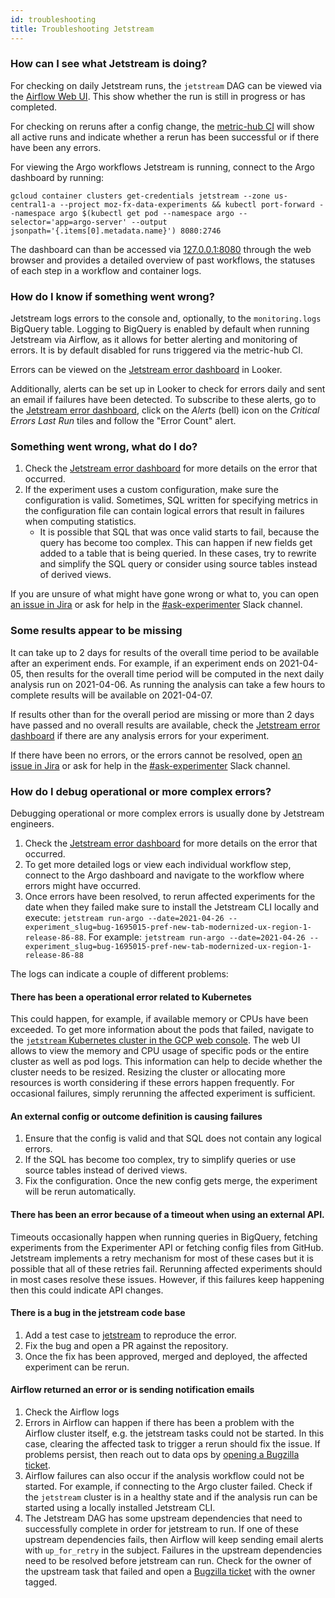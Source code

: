 ```yaml
---
id: troubleshooting
title: Troubleshooting Jetstream
---
```


### How can I see what Jetstream is doing? 

For checking on daily Jetstream runs, the `jetstream` DAG can be viewed via the [Airflow Web UI](https://workflow.telemetry.mozilla.org/tree?dag_id=jetstream). This show whether the run is still in progress or has completed.

For checking on reruns after a config change, the [metric-hub CI](https://app.circleci.com/pipelines/github/mozilla/metric-hub?branch=main) will show all active runs and indicate whether a rerun has been successful or if there have been any errors.

For viewing the Argo workflows Jetstream is running, connect to the Argo dashboard by running:

```
gcloud container clusters get-credentials jetstream --zone us-central1-a --project moz-fx-data-experiments && kubectl port-forward --namespace argo $(kubectl get pod --namespace argo --selector='app=argo-server' --output jsonpath='{.items[0].metadata.name}') 8080:2746
```

The dashboard can than be accessed via [127.0.0.1:8080](http://127.0.0.1:8080) through the web browser and provides a detailed overview of past workflows, the statuses of each step in a workflow and container logs.

### How do I know if something went wrong?

Jetstream logs errors to the console and, optionally, to the `monitoring.logs` BigQuery table. Logging to BigQuery is enabled by default when running Jetstream via Airflow, as it allows for better alerting and monitoring of errors. It is by default disabled for runs triggered via the metric-hub CI.

Errors can be viewed on the [Jetstream error dashboard] in Looker.

Additionally, alerts can be set up in Looker to check for errors daily and sent an email if failures have been detected. To subscribe to these alerts, go to the [Jetstream error dashboard], click on the _Alerts_ (bell) icon on the _Critical Errors Last Run_ tiles and follow the "Error Count" alert.

### Something went wrong, what do I do?

1. Check the [Jetstream error dashboard] for more details on the error that occurred.
1. If the experiment uses a custom configuration, make sure the configuration is valid. Sometimes, SQL written for specifying metrics in the configuration file can contain logical errors that result in failures when computing statistics.
    * It is possible that SQL that was once valid starts to fail, because the query has become too complex. This can happen if new fields get added to a table that is being queried. In these cases, try to rewrite and simplify the SQL query or consider using source tables instead of derived views. 

If you are unsure of what might have gone wrong or what to, you can open [an issue in Jira](https://jira.mozilla.com/projects/CIRRUS/issues/CIRRUS-68?filter=allopenissues) or ask for help in the [#ask-experimenter](https://mozilla.slack.com/archives/CF94YGE03) Slack channel.

### Some results appear to be missing

It can take up to 2 days for results of the overall time period to be available after an experiment ends. For example, if an experiment ends on 2021-04-05, then results for the overall time period will be computed in the next daily analysis run on 2021-04-06. As running the analysis can take a few hours to complete results will be available on 2021-04-07.

If results other than for the overall period are missing or more than 2 days have passed and no overall results are available, check the [Jetstream error dashboard] if there are any analysis errors for your experiment.

If there have been no errors, or the errors cannot be resolved, open [an issue in Jira](https://jira.mozilla.com/projects/CIRRUS/issues/CIRRUS-68?filter=allopenissues) or ask for help in the [#ask-experimenter](https://mozilla.slack.com/archives/CF94YGE03) Slack channel.

### How do I debug operational or more complex errors?

Debugging operational or more complex errors is usually done by Jetstream engineers.

1. Check the [Jetstream error dashboard] for more details on the error that occurred.
1. To get more detailed logs or view each individual workflow step, connect to the Argo dashboard and navigate to the workflow where errors might have occurred.
1. Once errors have been resolved, to rerun affected experiments for the date when they failed make sure to install the Jetstream CLI locally and execute: `jetstream run-argo --date=2021-04-26 --experiment_slug=bug-1695015-pref-new-tab-modernized-ux-region-1-release-86-88`. For example: `jetstream run-argo --date=2021-04-26 --experiment_slug=bug-1695015-pref-new-tab-modernized-ux-region-1-release-86-88`

The logs can indicate a couple of different problems:

#### There has been a operational error related to Kubernetes

This could happen, for example, if available memory or CPUs have been exceeded. To get more information about the pods that failed, navigate to the [`jetstream` Kubernetes cluster in the GCP web console](https://console.cloud.google.com/kubernetes/workload?project=moz-fx-data-experiments&pageState=(%22savedViews%22:(%22i%22:%22bf4f1f5805924fe2ba1cd23bd3b0ef8b%22,%22c%22:%5B%22gke%2Fus-central1-a%2Fjetstream%22%5D,%22n%22:%5B%5D))). The web UI allows to view the memory and CPU usage of specific pods or the entire cluster as well as pod logs. This information can help to decide whether the cluster needs to be resized. Resizing the cluster or allocating more resources is worth considering if these errors happen frequently. For occasional failures, simply rerunning the affected experiment is sufficient.

#### An external config or outcome definition is causing failures

1. Ensure that the config is valid and that SQL does not contain any logical errors.
1. If the SQL has become too complex, try to simplify queries or use source tables instead of derived views.
1. Fix the configuration. Once the new config gets merge, the experiment will be rerun automatically.
        
#### There has been an error because of a timeout when using an external API.

Timeouts occasionally happen when running queries in BigQuery, fetching experiments from the Experimenter API or fetching config files from GitHub. Jetstream implements a retry mechanism for most of these cases but it is possible that all of these retries fail. Rerunning affected experiments should in most cases resolve these issues. However, if this failures keep happening then this could indicate API changes.
        
#### There is a bug in the jetstream code base
1. Add a test case to [jetstream] to reproduce the error.
1. Fix the bug and open a PR against the repository.
1. Once the fix has been approved, merged and deployed, the affected experiment can be rerun.

#### Airflow returned an error or is sending notification emails

1. Check the Airflow logs
1. Errors in Airflow can happen if there has been a problem with the Airflow cluster itself, e.g. the jetstream tasks could not be started. In this case, clearing the affected task to trigger a rerun should fix the issue. If problems persist, then reach out to data ops by [opening a Bugzilla ticket](https://bugzilla.mozilla.org/enter_bug.cgi?product=Data%20Platform%20and%20Tools).
1. Airflow failures can also occur if the analysis workflow could not be started. For example, if connecting to the Argo cluster failed. Check if the `jetstream` cluster is in a healthy state and if the analysis run can be started using a locally installed Jetstream CLI.
1. The Jetstream DAG has some upstream dependencies that need to successfully complete in order for jetstream to run. If one of these upstream dependencies fails, then Airflow will keep sending email alerts with `up_for_retry` in the subject. Failures in the upstream dependencies need to be resolved before jetstream can run. Check for the owner of the upstream task that failed and open a [Bugzilla ticket](https://bugzilla.mozilla.org/enter_bug.cgi?product=Data%20Platform%20and%20Tools) with the owner tagged.


[jetstream]: https://github.com/mozilla/jetstream
[jetstream error dashboard]: https://mozilla.cloud.looker.com/dashboards/246
